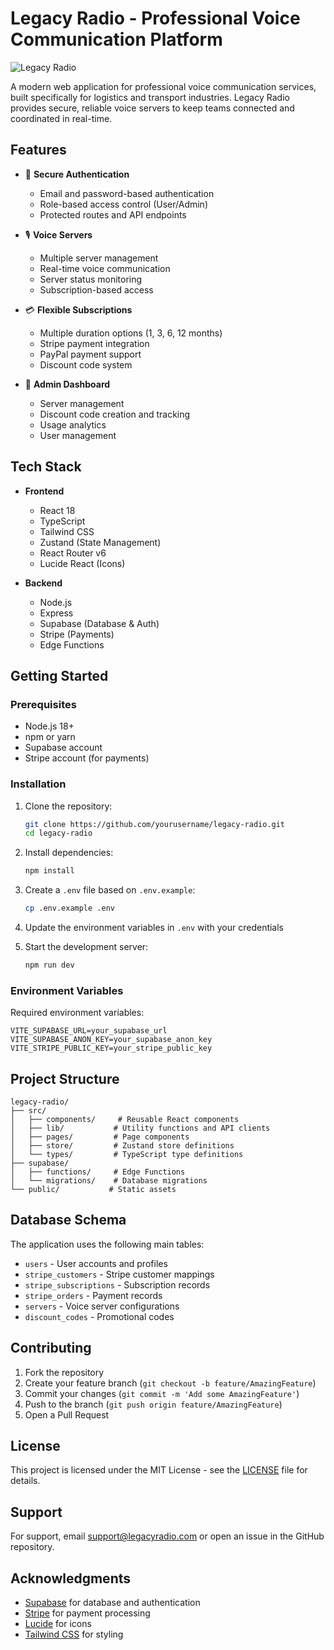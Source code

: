 # Legacy Radio - Professional Voice Communication Platform

![Legacy Radio](public/legacyradio.png)

A modern web application for professional voice communication services, built specifically for logistics and transport industries. Legacy Radio provides secure, reliable voice servers to keep teams connected and coordinated in real-time.

## Features

- 🔐 **Secure Authentication**
  - Email and password-based authentication
  - Role-based access control (User/Admin)
  - Protected routes and API endpoints

- 🎙️ **Voice Servers**
  - Multiple server management
  - Real-time voice communication
  - Server status monitoring
  - Subscription-based access

- 💳 **Flexible Subscriptions**
  - Multiple duration options (1, 3, 6, 12 months)
  - Stripe payment integration
  - PayPal payment support
  - Discount code system

- 👑 **Admin Dashboard**
  - Server management
  - Discount code creation and tracking
  - Usage analytics
  - User management

## Tech Stack

- **Frontend**
  - React 18
  - TypeScript
  - Tailwind CSS
  - Zustand (State Management)
  - React Router v6
  - Lucide React (Icons)

- **Backend**
  - Node.js
  - Express
  - Supabase (Database & Auth)
  - Stripe (Payments)
  - Edge Functions

## Getting Started

### Prerequisites

- Node.js 18+
- npm or yarn
- Supabase account
- Stripe account (for payments)

### Installation

1. Clone the repository:
   ```bash
   git clone https://github.com/yourusername/legacy-radio.git
   cd legacy-radio
   ```

2. Install dependencies:
   ```bash
   npm install
   ```

3. Create a `.env` file based on `.env.example`:
   ```bash
   cp .env.example .env
   ```

4. Update the environment variables in `.env` with your credentials

5. Start the development server:
   ```bash
   npm run dev
   ```

### Environment Variables

Required environment variables:

```env
VITE_SUPABASE_URL=your_supabase_url
VITE_SUPABASE_ANON_KEY=your_supabase_anon_key
VITE_STRIPE_PUBLIC_KEY=your_stripe_public_key
```

## Project Structure

```
legacy-radio/
├── src/
│   ├── components/     # Reusable React components
│   ├── lib/           # Utility functions and API clients
│   ├── pages/         # Page components
│   ├── store/         # Zustand store definitions
│   └── types/         # TypeScript type definitions
├── supabase/
│   ├── functions/     # Edge Functions
│   └── migrations/    # Database migrations
└── public/           # Static assets
```

## Database Schema

The application uses the following main tables:

- `users` - User accounts and profiles
- `stripe_customers` - Stripe customer mappings
- `stripe_subscriptions` - Subscription records
- `stripe_orders` - Payment records
- `servers` - Voice server configurations
- `discount_codes` - Promotional codes

## Contributing

1. Fork the repository
2. Create your feature branch (`git checkout -b feature/AmazingFeature`)
3. Commit your changes (`git commit -m 'Add some AmazingFeature'`)
4. Push to the branch (`git push origin feature/AmazingFeature`)
5. Open a Pull Request

## License

This project is licensed under the MIT License - see the [LICENSE](LICENSE) file for details.

## Support

For support, email support@legacyradio.com or open an issue in the GitHub repository.

## Acknowledgments

- [Supabase](https://supabase.io/) for database and authentication
- [Stripe](https://stripe.com/) for payment processing
- [Lucide](https://lucide.dev/) for icons
- [Tailwind CSS](https://tailwindcss.com/) for styling
